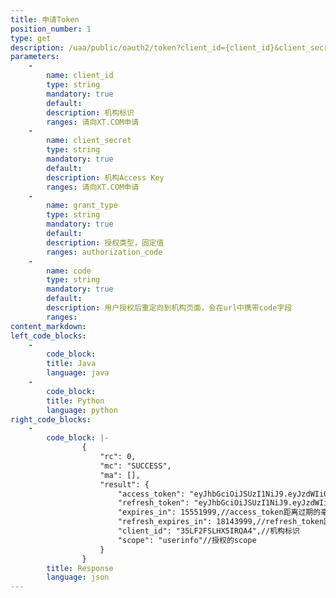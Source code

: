 ```yaml
---
title: 申请Token
position_number: 1
type: get
description: /uaa/public/oauth2/token?client_id={client_id}&client_secret=${client_secret}&grant_type={grant_type}&code={code}
parameters:
    -
        name: client_id
        type: string
        mandatory: true
        default:
        description: 机构标识
        ranges: 请向XT.COM申请
    -
        name: client_secret
        type: string
        mandatory: true
        default:
        description: 机构Access Key
        ranges: 请向XT.COM申请
    -
        name: grant_type
        type: string
        mandatory: true
        default:
        description: 授权类型，固定值
        ranges: authorization_code
    -
        name: code
        type: string
        mandatory: true
        default:
        description: 用户授权后重定向到机构页面，会在url中携带code字段
        ranges: 
content_markdown:
left_code_blocks:
    -
        code_block:
        title: Java
        language: java
    -
        code_block:
        title: Python
        language: python
right_code_blocks:
    -
        code_block: |-
                {
                    "rc": 0,
                    "mc": "SUCCESS",
                    "ma": [],
                    "result": {
                        "access_token": "eyJhbGciOiJSUzI1NiJ9.eyJzdWIiOiIxIiwidXNlci1pZCI6MSwic2NvcGUiOiJ1c2VyaW5mbyIsImlzcyI6Inh0LmNvbSIsImV4cCI6MTY5MTU2MTA3NiwiY2xpZW50X2lkIjoiMzVMRjJGU0xIWDVJUlFBNCJ9.vkSTiFLcQuO0qJqdm21MfmoLKb38wwhsKPCJI3x1xmOxYouH5GtmcYglk0XRxPeOMVZ-6E6tM3HGn1yMQdqTgHOVeAbtLSBBIqyUh6y-8j_MF8GyBwcEaRK2hfWBNOHw06B-0jLO_mKEduUWZXYHjNiAN2jenbj7Ba6MX7rcENk",//用于访问授权接口的token
                        "refresh_token": "eyJhbGciOiJSUzI1NiJ9.eyJzdWIiOiIxIiwidXNlci1pZCI6MSwic2NvcGUiOiJ1c2VyaW5mbyIsImlzcyI6Inh0LmNvbSIsImV4cCI6MTY5NDE1MzA3NiwiY2xpZW50X2lkIjoiMzVMRjJGU0xIWDVJUlFBNCJ9.UIeGGDiiybfEUEPFAteN3TtCxz5PyZxGDIULaNJjO3mCck7s28nRpXWSxONMGYMXG03XxJVUJs5WfdpNEmKUmmoQQuy-UOCuvV7zLdFmwUHd5e5tDMA7mgTCxbCeyxYE4L8Vr8StEEhxwWbDFxG_-2wdNEgEIvlgg9bI87Qcy9s",//用于刷新access token的token
                        "expires_in": 15551999,//access_token距离过期的毫秒数
                        "refresh_expires_in": 18143999,//refresh_token距离过期的毫秒数
                        "client_id": "35LF2FSLHX5IRQA4",//机构标识
                        "scope": "userinfo"//授权的scope
                    }
                }
        title: Response
        language: json
---
```


